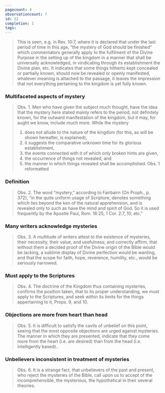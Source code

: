 ```yaml
---
pagecount: 4
observationcount: 7
id: 12
completion: 1
tags:
---
```

>This is seen, e.g. in Rev. 10:7, where it is declared that under the last period of time in this age, “the mystery of God should be finished” which commentators generally apply to the fulfilment of the Divine Purpose in the setting up of the kingdom in a manner that shall be universally acknowledged, in vindicating through its establishment the Divine plan, etc. It indicates that some things hitherto kept concealed or partially known, should now be revealed or openly manifested, whatever meaning is attached to the passage, it leaves the impression that not everything pertaining to the kingdom is yet fully known.
### Multifaceted aspects of mystery
>Obs. 1. Men who have given the subject much thought, have the idea that the mystery here stated mainly refers to the period, not definitely known, for the outward manifestation of the kingdom, but it may, for aught we know, include much more. While the mystery 
>1. does not allude to the nature of the kingdom (for this, as will be shown hereafter, is explained), 
>2. it suggests the comparative unknown time for its glorious establishment, 
>3. the events connected with it of which only broken hints are given, 
>4. the occurrence of things not revealed, and 
>5. the manner in which things revealed shall be accomplished.
>Obs. 1 reformatted
### Definition
>Obs. 2. The word “mystery,” according to Fairbairn (On Proph., p. 372), “in the quite uniform usage of Scripture, denotes something which lies beyond the ken of the natural apprehension, and is revealed only to such as have the mind and spirit of God. So it is used frequently by the Apostle Paul, Rom. 16:25, 1 Cor. 2:7, 10, etc.”
### Many writers acknowledge mysteries
>Obs. 3. A multitude of writers attest to the existence of mysteries, their necessity, their value, and usefulness; and correctly affirm, that without them a decided proof of the Divine origin of the Bible would be lacking, a sublime display of Divine perfection would be wanting, and that the scope for faith, hope, reverence, humility, etc., would be seriously narrowed.
### Must apply to the Scriptures
>Obs. 4. The doctrine of the Kingdom thus containing mysteries, confirms the position taken, that to its proper understanding, we must apply to the Scriptures, and seek within its limits for the things appertaining to it, Props. 9, and 10.
### Objections are more from heart than head
>Obs. 5. It is difficult to satisfy the cavils of unbelief on this point, seeing that the most opposite objections are urged against mysteries. The manner in which they are presented, indicate that they come more from the heart (i.e. are desired) than from the head (i.e. intelligently based)..
### Unbelievers inconsistent in treatment of mysteries
>Obs. 6. It is a strange fact, that unbelievers of the past and present, who reject the mysteries of the Bible, call upon us to accept of the incomprehensible, the mysterious, the hypothetical in their several theories.
